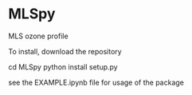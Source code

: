 # MLSpy
MLS ozone profile


To install, download the repository

cd MLSpy
python install setup.py



see the EXAMPLE.ipynb file for usage of the package

